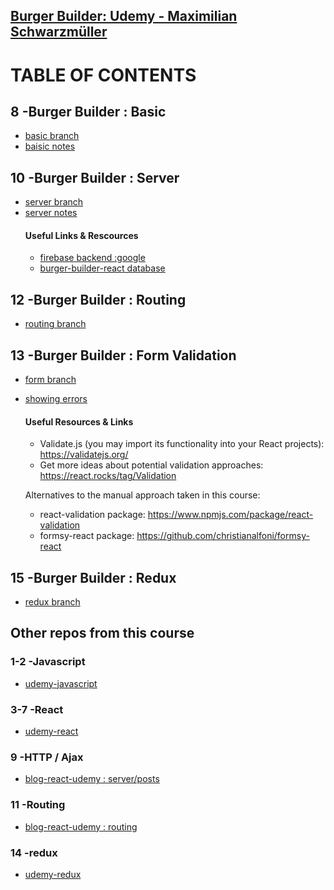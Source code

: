 ## [Burger Builder: Udemy - Maximilian Schwarzmüller](https://www.udemy.com/course/react-the-complete-guide-incl-redux/)


# TABLE OF CONTENTS

## 8 -Burger Builder : Basic
- [basic branch](https://github.com/h-griffin/burger-builder-udemy/tree/basic)
- [baisic notes](notes/basic.md)

## 10 -Burger Builder : Server
- [server branch](https://github.com/h-griffin/burger-builder-udemy/tree/server)
- [server notes](notes/sever.md)
    #### Useful Links & Rescources
    - [firebase backend :google](https://firebase.google.com/) 
    - [burger-builder-react database](https://console.firebase.google.com/u/0/project/burger-builder-react-88892/database/burger-builder-react-88892/data)

## 12 -Burger Builder : Routing
- [routing branch](https://github.com/h-griffin/burger-builder-udemy/tree/routing)

## 13 -Burger Builder : Form Validation
- [form branch](https://github.com/h-griffin/burger-builder-udemy/tree/form)
- [showing errors](notes/showing-errors.md)
    #### Useful Resources & Links
    - Validate.js (you may import its functionality into your React projects): https://validatejs.org/
    - Get more ideas about potential validation approaches: https://react.rocks/tag/Validation

    Alternatives to the manual approach taken in this course:
    - react-validation package: https://www.npmjs.com/package/react-validation
    - formsy-react package: https://github.com/christianalfoni/formsy-react

## 15 -Burger Builder : Redux
- [redux branch](https://github.com/h-griffin/burger-builder-udemy/tree/redux)

## Other repos from this course
### 1-2 -Javascript
- [udemy-javascript](https://github.com/h-griffin/udemy-javascript)

### 3-7 -React
- [udemy-react](https://github.com/h-griffin/udemy-react)

### 9 -HTTP / Ajax
- [blog-react-udemy : server/posts](https://github.com/h-griffin/blog-react-udemy/tree/posts)

### 11 -Routing
- [blog-react-udemy : routing](https://github.com/h-griffin/blog-react-udemy/tree/routing)

### 14 -redux
- [udemy-redux](https://github.com/h-griffin/udemy-redux)